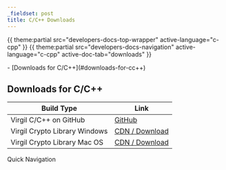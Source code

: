 ```yaml
---
_fieldset: post
title: C/C++ Downloads
---
```

<div class="content">

{{ theme:partial src="developers-docs-top-wrapper" active-language="c-cpp" }} 
{{ theme:partial src="developers-docs-navigation" active-language="c-cpp" active-doc-tab="downloads" }}

<section class="docs-content-wrapper">
<div class="container">
<div class="row">
<div class="col-md-48 col-lg-34 docs-content" data-ui="affix-docs-trigger">

<div markdown="1">
- [Downloads for C/C++](#downloads-for-cc++)

## Downloads for C/C++

| Build Type                        | Link                                                                             |
| --------------------------------- |----------------------------------------------------------------------------------|
| Virgil C/C++ on GitHub | [GitHub](https://github.com/VirgilSecurity/virgil-sdk-cpp) |
| Virgil Crypto Library Windows | [CDN / Download](https://cdn.virgilsecurity.com/packages/crypto_lib_windows_cpp_1.1.0.zip) |
| Virgil Crypto Library Mac OS | [CDN / Download](https://cdn.virgilsecurity.com/packages/crypto_lib_osx10_cpp_1.1.0.zip) |

</div>
</div>

<div class="col-md-12 col-md-offset-2 hidden-md hidden-xs hidden-sm">
<div class="docs-menu" data-ui="affix-docs">
<div class="title">Quick Navigation</div>

<div class="menu-items-wrapper" data-ui="menu-items-wrapper"></div>
</div>
</div>
</div>
</div>
</section>
</div>